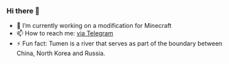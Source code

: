 ### Hi there 👋

- 🔭 I’m currently working on a modification for Minecraft
- 📫 How to reach me: [via Telegram](https://t.me/loginstart)
- ⚡ Fun fact: Tumen is a river that serves as part of the boundary between China, North Korea and Russia.

<!--
**tumen102/tumen102** is a ✨ _special_ ✨ repository because its `README.md` (this file) appears on your GitHub profile.

Here are some ideas to get you started:

- 🔭 I’m currently working on ...
- 🌱 I’m currently learning ...
- 👯 I’m looking to collaborate on ...
- 🤔 I’m looking for help with ...
- 💬 Ask me about ...
- 📫 How to reach me: ...
- 😄 Pronouns: ...
- ⚡ Fun fact: ...
-->
